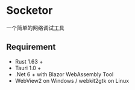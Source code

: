 # Socketor
一个简单的网络调试工具

## Requirement
* Rust 1.63 +
* Tauri 1.0 +
* .Net 6 + with Blazor WebAssembly Tool
* WebView2 on Windows / webkit2gtk on Linux